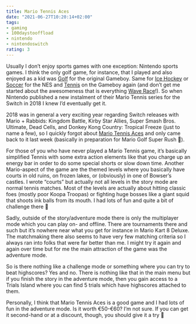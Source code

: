 ```yaml
---
title: Mario Tennis Aces
date: "2021-06-27T10:20:14+02:00"
tags:
- gaming
- 100daystooffload
- nintendo
- nintendoswitch
rating: 3
---
```


Usually I don’t enjoy sports games with one exception: Nintendo sports games. I think the only golf game, for instance, that I played and also enjoyed as a kid was [Golf](https://nintendo.fandom.com/wiki/Golf_(video_game)) for the original Gameboy. Same for [Ice Hockey](https://nintendo.fandom.com/wiki/Ice_Hockey) or [Soccer](https://nintendo.fandom.com/wiki/Soccer) for the NES and [Tennis](https://nintendo.fandom.com/wiki/Tennis) on the Gameboy again (and don’t get me started about the awesomeness that is everything [Wave Race](https://nintendo.fandom.com/wiki/Wave_Race_64)!). So when Nintendo published a new instalment of their Mario Tennis series for the Switch in 2018 I knew I’d eventually get it.

2018 was in general a very exciting year regarding Switch releases with Mario + Rabbids: Kingdom Battle, Kirby Star Allies, Super Smash Bros. Ultimate, Dead Cells, and Donkey Kong Country: Tropical Freeze (just to name a few), so I quickly forgot about [Mario Tennis Aces](https://nintendo.fandom.com/wiki/Mario_Tennis_Aces) and only came back to it last week (basically in preparation for Mario Golf Super Rush 🤪).

For those of you who have never played a Mario Tennis game, it’s basically simplified Tennis with some extra action elements like that you charge up an energy bar in order to do some special shorts or slow down time. Another Mario-aspect of the game are the themed levels where you basically have courts in old ruins, on frozen lakes, or (obviously) in one of Bowser’s castles. I wrote “courts” but actually not all levels in the story mode are normal tennis matches. Most of the levels are actually about hitting classic foes (mostly poor Koopa Troopas) or fighting huge bosses like a giant squid that shoots ink balls from its mouth. I had lots of fun and quite a bit of challenge there 🙂

Sadly, outside of the story/adventure mode there is only the multiplayer mode which you can play on- and offline. There are tournaments there and such but it’s nowhere near what you get for instance in Mario Kart 8 Deluxe. The matchmaking there also seems to have very few matching criteria so I always ran into folks that were far better than me. I might try it again and again over time but for me the main attraction of the game was the adventure mode.

So is there nothing like a challenge mode or something where you can try to beat highscores? Yes and no. There is nothing like that in the main menu but if you finish the story in the adventure mode, then you gain access to a Trials Island where you can find 5 trials which have highscores attached to them.

Personally, I think that Mario Tennis Aces is a good game and I had lots of fun in the adventure mode. Is it worth €50-€60? I’m not sure. If you can get it second-hand or at a discount, though, you should give it a try 🙂
